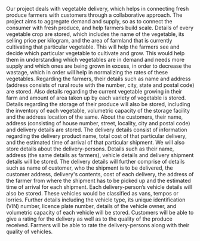 Our project deals with vegetable delivery, which helps in connecting fresh produce farmers with customers through a collaborative approach. The project aims to aggregate demand and supply, so as to connect the consumer with fresh produce, and help farmers build scale. Details of every vegetable crop are stored, which includes the name of the vegetable, its selling price per kilogram, and the area of farmland that is currently cultivating that particular vegetable. This will help the farmers see and decide which particular vegetable to cultivate and grow. This would help them in understanding which vegetables are in demand and needs more supply and which ones are being grown in excess, in order to decrease the wastage, which in order will help in normalizing the rates of these vegetables. Regarding the farmers, their details such as name and address (address consists of rural route with the number, city, state and postal code) are stored. Also details regarding the current vegetable growing in their farm and amount of area taken up by each variety of vegetable is stored. Details regarding the storage of their produce will also be stored, including the inventory of each vegetable, volumetric capacity of the storage facility and the address location of the same. About the customers, their name, address (consisting of house number, street, locality, city and postal code) and delivery details are stored. The delivery details consist of information regarding the delivery product name, total cost of that particular delivery, and the estimated time of arrival of that particular shipment. We will also store details about the delivery-persons. Details such as their name, address (the same details as farmers), vehicle details and delivery shipment details will be stored. The delivery details will further comprise of details such as name of customer, who the shipment is to be delivered, the customer address, delivery's contents, cost of each delivery, the address of the farmer from where the shipment has to be picked up and the estimated time of arrival for each shipment. Each delivery-person’s vehicle details will also be stored. These vehicles would be classified as vans, tempos or lorries. Further details including the vehicle type, its unique identification (VIN) number, licence plate number, details of the vehicle owner, and volumetric capacity of each vehicle will be stored. Customers will be able to give a rating for the delivery as well as to the quality of the produce received. Farmers will be able to rate the delivery-persons along with their quality of vehicles.